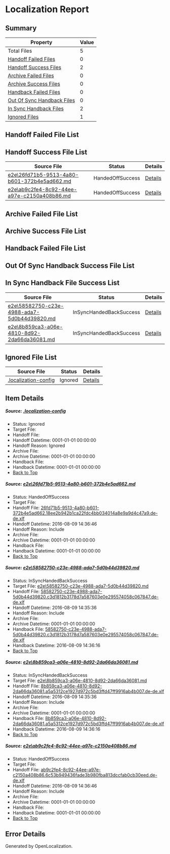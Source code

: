 # <a name='report-top'></a> Localization Report

## Summary
 Property | Value 
 -------- | ----- 
 Total Files | 5
[ Handoff Failed Files ](#handoff-failed-list)| 0
[ Handoff Success Files ](#handoff-success-list)| 2
[ Archive Failed Files ](#archive-failed-list)| 0
[ Archive Success Files ](#archive-success-list)| 0
[ Handback Failed Files ](#handback-failed-list)| 0
[ Out Of Sync Handback Files ](#outofsync-handback-success-list)| 0
[ In Sync Handback Files ](#insync-handback-success-list)| 2
[ Ignored Files ](#ignored-list)| 1

## <a name='handoff-failed-list'></a> Handoff Failed File List

## <a name='handoff-success-list'></a> Handoff Success File List
 Source File | Status | Details 
 ----------- | ------ | ------- 
 [e2e\26fd71b5-9513-4a80-b601-372b4e5ad662.md](https://github.com/OpenLocalizationTestOrg/oltest/blob/9ceef0405d757361c8c9f0f90bcc4ed2721c8de2/e2e/26fd71b5-9513-4a80-b601-372b4e5ad662.md) | HandedOffSuccess | [Details](#f5c134e7211783b27dc077fac15d3e6510dabb6f1)
 [e2e\ab9c2fe4-8c92-44ee-a97e-c2150a408b86.md](https://github.com/OpenLocalizationTestOrg/oltest/blob/9ceef0405d757361c8c9f0f90bcc4ed2721c8de2/e2e/ab9c2fe4-8c92-44ee-a97e-c2150a408b86.md) | HandedOffSuccess | [Details](#68245aaf5df68a7ac6d2dad653fd8372464d20fd4)

## <a name='archive-failed-list'></a> Archive Failed File List

## <a name='archive-success-list'></a> Archive Success File List

## <a name='handback-failed-list'></a> Handback Failed File List

## <a name='outofsync-handback-success-list'></a> Out Of Sync Handback Success File List

## <a name='insync-handback-success-list'></a> In Sync Handback File Success List
 Source File | Status | Details 
 ----------- | ------ | ------- 
 [e2e\58582750-c23e-4988-ada7-5d0b44d39820.md](https://github.com/OpenLocalizationTestOrg/oltest/blob/addacdf0484a3047514479c27485ff714a0caed8/e2e/58582750-c23e-4988-ada7-5d0b44d39820.md) | InSyncHandedBackSuccess | [Details](#e92c3b945e4c37e944fd238fd4cb47dd5242de462)
 [e2e\8b859ca3-a06e-4810-8d92-2da66da36081.md](https://github.com/OpenLocalizationTestOrg/oltest/blob/addacdf0484a3047514479c27485ff714a0caed8/e2e/8b859ca3-a06e-4810-8d92-2da66da36081.md) | InSyncHandedBackSuccess | [Details](#78931a61c3803cbc95432eef29bc2e0c1f4df7013)

## <a name='ignored-list'></a> Ignored File List
 Source File | Status | Details 
 ----------- | ------ | ------- 
 [.localization-config](https://github.com/OpenLocalizationTestOrg/oltest/blob/9ceef0405d757361c8c9f0f90bcc4ed2721c8de2/.localization-config) | Ignored | [Details](#3d4f252ac210baf56311d7e97dcc2db10974dbd20)

## Item Details
##### <a name='3d4f252ac210baf56311d7e97dcc2db10974dbd20'></a> Source: [.localization-config](https://github.com/OpenLocalizationTestOrg/oltest/blob/9ceef0405d757361c8c9f0f90bcc4ed2721c8de2/.localization-config)
* Status: Ignored
* Target File: 
* Handoff File: 
* Handoff Datetime: 0001-01-01 00:00:00
* Handoff Reason: Ignored
* Archive File: 
* Archive Datetime: 0001-01-01 00:00:00
* Handback File: 
* Handback Datetime: 0001-01-01 00:00:00
* [Back to Top](#report-top)

##### <a name='f5c134e7211783b27dc077fac15d3e6510dabb6f1'></a> Source: [e2e\26fd71b5-9513-4a80-b601-372b4e5ad662.md](https://github.com/OpenLocalizationTestOrg/oltest/blob/9ceef0405d757361c8c9f0f90bcc4ed2721c8de2/e2e/26fd71b5-9513-4a80-b601-372b4e5ad662.md)
* Status: HandedOffSuccess
* Target File: 
* Handoff File: [26fd71b5-9513-4a80-b601-372b4e5ad662.18ee2b942b1ca22fdc4bb034014a8e9a9d4c47a9.de-de.xlf](https://github.com/OpenLocalizationTestOrg/olhandoff-e2e/blob/e3c036e1d1ac1dbfa0edc67ac75e5a39de97d0ab/ol-handoff/OpenLocalizationTestOrg/ol-test-dede/ci/ht/26fd71b5-9513-4a80-b601-372b4e5ad662.18ee2b942b1ca22fdc4bb034014a8e9a9d4c47a9.de-de.xlf)
* Handoff Datetime: 2016-08-09 14:36:46
* Handoff Reason: Include
* Archive File: 
* Archive Datetime: 0001-01-01 00:00:00
* Handback File: 
* Handback Datetime: 0001-01-01 00:00:00
* [Back to Top](#report-top)

##### <a name='e92c3b945e4c37e944fd238fd4cb47dd5242de462'></a> Source: [e2e\58582750-c23e-4988-ada7-5d0b44d39820.md](https://github.com/OpenLocalizationTestOrg/oltest/blob/addacdf0484a3047514479c27485ff714a0caed8/e2e/58582750-c23e-4988-ada7-5d0b44d39820.md)
* Status: InSyncHandedBackSuccess
* Target File: [e2e\58582750-c23e-4988-ada7-5d0b44d39820.md](https://github.com/OpenLocalizationTestOrg/ol-test-dede/blob/4fdde862f20fa901931fd3a7461c3ecb1ca891d4/e2e/58582750-c23e-4988-ada7-5d0b44d39820.md)
* Handoff File: [58582750-c23e-4988-ada7-5d0b44d39820.c3d1812b3178d7a587603e0e295574058c067847.de-de.xlf](https://github.com/OpenLocalizationTestOrg/olhandoff-e2e/blob/7952d998cbb38c8f2eefde098f6bb1bae14525ae/ol-handoff/OpenLocalizationTestOrg/ol-test-dede/ci/high/58582750-c23e-4988-ada7-5d0b44d39820.c3d1812b3178d7a587603e0e295574058c067847.de-de.xlf)
* Handoff Datetime: 2016-08-09 14:35:36
* Handoff Reason: Include
* Archive File: 
* Archive Datetime: 0001-01-01 00:00:00
* Handback File: [58582750-c23e-4988-ada7-5d0b44d39820.c3d1812b3178d7a587603e0e295574058c067847.de-de.xlf](https://github.com/OpenLocalizationTestOrg/olhandback-e2e/blob/2af88a64c11b75ee42345254ba960364a4cab271/ol-handback/OpenLocalizationTestOrg/ol-test-dede/ci/high/58582750-c23e-4988-ada7-5d0b44d39820.c3d1812b3178d7a587603e0e295574058c067847.de-de.xlf)
* Handback Datetime: 2016-08-09 14:36:16
* [Back to Top](#report-top)

##### <a name='78931a61c3803cbc95432eef29bc2e0c1f4df7013'></a> Source: [e2e\8b859ca3-a06e-4810-8d92-2da66da36081.md](https://github.com/OpenLocalizationTestOrg/oltest/blob/addacdf0484a3047514479c27485ff714a0caed8/e2e/8b859ca3-a06e-4810-8d92-2da66da36081.md)
* Status: InSyncHandedBackSuccess
* Target File: [e2e\8b859ca3-a06e-4810-8d92-2da66da36081.md](https://github.com/OpenLocalizationTestOrg/ol-test-dede/blob/4fdde862f20fa901931fd3a7461c3ecb1ca891d4/e2e/8b859ca3-a06e-4810-8d92-2da66da36081.md)
* Handoff File: [8b859ca3-a06e-4810-8d92-2da66da36081.a5a5312ce1927d972c5bd3ffd47ff9916ab4b007.de-de.xlf](https://github.com/OpenLocalizationTestOrg/olhandoff-e2e/blob/7952d998cbb38c8f2eefde098f6bb1bae14525ae/ol-handoff/OpenLocalizationTestOrg/ol-test-dede/ci/high/8b859ca3-a06e-4810-8d92-2da66da36081.a5a5312ce1927d972c5bd3ffd47ff9916ab4b007.de-de.xlf)
* Handoff Datetime: 2016-08-09 14:35:36
* Handoff Reason: Include
* Archive File: 
* Archive Datetime: 0001-01-01 00:00:00
* Handback File: [8b859ca3-a06e-4810-8d92-2da66da36081.a5a5312ce1927d972c5bd3ffd47ff9916ab4b007.de-de.xlf](https://github.com/OpenLocalizationTestOrg/olhandback-e2e/blob/2af88a64c11b75ee42345254ba960364a4cab271/ol-handback/OpenLocalizationTestOrg/ol-test-dede/ci/high/8b859ca3-a06e-4810-8d92-2da66da36081.a5a5312ce1927d972c5bd3ffd47ff9916ab4b007.de-de.xlf)
* Handback Datetime: 2016-08-09 14:36:16
* [Back to Top](#report-top)

##### <a name='68245aaf5df68a7ac6d2dad653fd8372464d20fd4'></a> Source: [e2e\ab9c2fe4-8c92-44ee-a97e-c2150a408b86.md](https://github.com/OpenLocalizationTestOrg/oltest/blob/9ceef0405d757361c8c9f0f90bcc4ed2721c8de2/e2e/ab9c2fe4-8c92-44ee-a97e-c2150a408b86.md)
* Status: HandedOffSuccess
* Target File: 
* Handoff File: [ab9c2fe4-8c92-44ee-a97e-c2150a408b86.6c53b949436fade3b980fba813dccfab0cb30eed.de-de.xlf](https://github.com/OpenLocalizationTestOrg/olhandoff-e2e/blob/e3c036e1d1ac1dbfa0edc67ac75e5a39de97d0ab/ol-handoff/OpenLocalizationTestOrg/ol-test-dede/ci/ht/ab9c2fe4-8c92-44ee-a97e-c2150a408b86.6c53b949436fade3b980fba813dccfab0cb30eed.de-de.xlf)
* Handoff Datetime: 2016-08-09 14:36:46
* Handoff Reason: Include
* Archive File: 
* Archive Datetime: 0001-01-01 00:00:00
* Handback File: 
* Handback Datetime: 0001-01-01 00:00:00
* [Back to Top](#report-top)


## Error Details

Generated by OpenLocalization.
